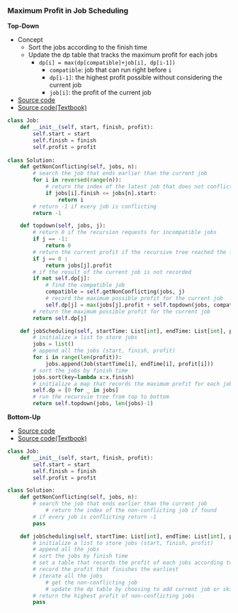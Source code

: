 ### Maximum Profit in Job Scheduling

**Top-Down**
- Concept
    - Sort the jobs according to the finish time 
    - Update the dp table that tracks the maximum profit for each jobs 
        - `dp[i] = max(dp[compatible]+job[i], dp[i-1])`
            - `compatible`: job that can run right before `i` 
            - `dp[i-1]`: the highest profit possible without considering the current job 
            - `job[i]`: the profit of the current job
- [Source code](source/TopDown.py)
- [Source code(Textbook)](source/TopDown_2.py)

```python
class Job:
    def __init__(self, start, finish, profit):
        self.start = start
        self.finish = finish
        self.profit = profit
        
class Solution:
    def getNonConflicting(self, jobs, n):
        # search the job that ends earlier than the current job
        for i in reversed(range(n)):
            # return the index of the latest job that does not conflict with the current job
            if jobs[i].finish <= jobs[n].start:
                return i 
        # return -1 if every job is conflicting
        return -1 

    def topdown(self, jobs, j):
        # return 0 if the recursion requests for incompatible jobs
        if j == -1:
            return 0 
        # return the current profit if the recursive tree reached the leaf
        if j == 0 :
            return jobs[j].profit
        # if the result of the current job is not recorded
        if not self.dp[j]:
            # find the compatible job
            compatible = self.getNonConflicting(jobs, j)
            # record the maximum possible profit for the current job
            self.dp[j] = max(jobs[j].profit + self.topdown(jobs, compatible), self.topdown(jobs, j-1))
        # return the maximum possible profit for the current job
        return self.dp[j]

    def jobScheduling(self, startTime: List[int], endTime: List[int], profit: List[int]) -> int:
        # initialize a list to store jobs
        jobs = list()
        # append all the jobs (start, finish, profit)
        for i in range(len(profit)):
            jobs.append(Job(startTime[i], endTime[i], profit[i]))
        # sort the jobs by finish time
        jobs.sort(key=lambda x:x.finish)
        # initialize a map that records the maximum profit for each jobs
        self.dp = [0 for _ in jobs]
        # run the recursvie tree from top to bottom
        return self.topdown(jobs, len(jobs)-1)         
```

**Bottom-Up**
- [Source code](source/BottomUp.py)
- [Source code(Textbook)](source/BottomUp_2.py)

```python
class Job:
    def __init__(self, start, finish, profit):
        self.start = start
        self.finish = finish
        self.profit = profit

class Solution:
    def getNonConflicting(self, jobs, n):
        # search the job that ends earlier than the current job
            # return the index of the non-conflicting job if found 
        # if every job is conflicting return -1
        pass

    def jobScheduling(self, startTime: List[int], endTime: List[int], profit: List[int]) -> int:
        # initialize a list to store jobs (start, finish, profit)
        # append all the jobs
        # sort the jobs by finish time
        # set a table that records the profit of each jobs according to finish time
        # record the profit that finishes the earliest
        # iterate all the jobs
            # get the non-conflicting job
            # update the dp table by choosing to add current job or skip it
        # return the highest profit of non-conflicting jobs
        pass
```
